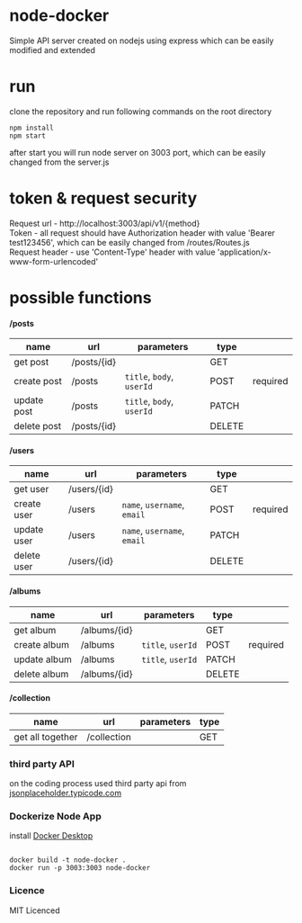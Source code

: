 # node-docker

Simple API server created on nodejs using express which can be easily modified and extended

# run

clone the repository and run following commands on the root directory

```
npm install
npm start
```

after start you will run node server on 3003 port, which can be easily changed from the server.js

# token & request security

Request url - http://localhost:3003/api/v1/{method} <br/>
Token - all request should have Authorization header with value 'Bearer test123456', which can be easily changed from /routes/Routes.js <br />
Request header - use 'Content-Type' header with value 'application/x-www-form-urlencoded'

# possible functions

#### /posts

| name        | url         | parameters                | type   |          |
| ----------- | ----------- | ------------------------- | ------ | -------- |
| get post    | /posts/{id} |                           | GET    |          |
| create post | /posts      | `title`, `body`, `userId` | POST   | required |
| update post | /posts      | `title`, `body`, `userId` | PATCH  |          |
| delete post | /posts/{id} |                           | DELETE |          |

#### /users

| name        | url         | parameters                  | type   |          |
| ----------- | ----------- | --------------------------- | ------ | -------- |
| get user    | /users/{id} |                             | GET    |          |
| create user | /users      | `name`, `username`, `email` | POST   | required |
| update user | /users      | `name`, `username`, `email` | PATCH  |          |
| delete user | /users/{id} |                             | DELETE |          |

#### /albums

| name         | url          | parameters        | type   |          |
| ------------ | ------------ | ----------------- | ------ | -------- |
| get album    | /albums/{id} |                   | GET    |          |
| create album | /albums      | `title`, `userId` | POST   | required |
| update album | /albums      | `title`, `userId` | PATCH  |          |
| delete album | /albums/{id} |                   | DELETE |          |

#### /collection

| name             | url         | parameters | type |
| ---------------- | ----------- | ---------- | ---- |
| get all together | /collection |            | GET  |

### third party API

on the coding process used third party api from [jsonplaceholder.typicode.com](http://jsonplaceholder.typicode.com)

### Dockerize Node App

install [Docker Desktop](https://www.docker.com/products/docker-desktop)

```docker

docker build -t node-docker .
docker run -p 3003:3003 node-docker

```

### Licence

MIT Licenced
